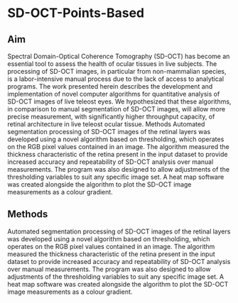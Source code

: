 # SD-OCT-Points-Based

## Aim 
Spectral Domain-Optical Coherence Tomography (SD-OCT) has become an
essential tool to assess the health of ocular tissues in live subjects. The processing
of SD-OCT images, in particular from non-mammalian species, is a labor-intensive
manual process due to the lack of access to analytical programs. The work presented
herein describes the development and implementation of novel computer algorithms
for quantitative analysis of SD-OCT images of live teleost eyes. We hypothesized
that these algorithms, in comparison to manual segmentation of SD-OCT images,
will allow more precise measurement, with significantly higher throughput capacity,
of retinal architecture in live teleost ocular tissue.
Methods Automated segmentation processing of SD-OCT images of the retinal
layers was developed using a novel algorithm based on thresholding, which operates
on the RGB pixel values contained in an image. The algorithm measured the thickness
characteristic of the retina present in the input dataset to provide increased accuracy
and repeatability of SD-OCT analysis over manual measurements. The program was
also designed to allow adjustments of the thresholding variables to suit any specific
image set. A heat map software was created alongside the algorithm to plot the
SD-OCT image measurements as a colour gradient.

## Methods 
Automated segmentation processing of SD-OCT images of the retinal
layers was developed using a novel algorithm based on thresholding, which operates
on the RGB pixel values contained in an image. The algorithm measured the thickness
characteristic of the retina present in the input dataset to provide increased accuracy
and repeatability of SD-OCT analysis over manual measurements. The program was
also designed to allow adjustments of the thresholding variables to suit any specific
image set. A heat map software was created alongside the algorithm to plot the
SD-OCT image measurements as a colour gradient.
